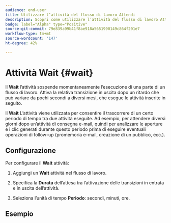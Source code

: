 ```yaml
---
audience: end-user
title: Utilizzare l’attività del flusso di lavoro Attendi
description: Scopri come utilizzare l’attività del flusso di lavoro Attendi
badge: label="Alpha" type="Positive"
source-git-commit: 79e839a99b41f8ae918a5651990149c864f201e7
workflow-type: tm+mt
source-wordcount: '147'
ht-degree: 42%

---
```



# Attività Wait {#wait}

Il **Wait** l’attività sospende momentaneamente l’esecuzione di una parte di un flusso di lavoro. Attiva la relativa transizione in uscita dopo un ritardo che può variare da pochi secondi a diversi mesi, che esegue le attività inserite in seguito.

Il **Wait** L’attività viene utilizzata per consentire il trascorrere di un certo periodo di tempo tra due attività eseguite. Ad esempio, per attendere diversi giorni dopo un’attività di consegna e-mail, quindi per analizzare le aperture e i clic generati durante questo periodo prima di eseguire eventuali operazioni di follow-up (promemoria e-mail, creazione di un pubblico, ecc.).

## Configurazione

Per configurare il **Wait** attività:

1. Aggiungi un **Wait** attività nel flusso di lavoro.

1. Specifica la **Durata** dell’attesa tra l’attivazione delle transizioni in entrata e in uscita dell’attività.

1. Seleziona l’unità di tempo **Periodo**: secondi, minuti, ore.

## Esempio


